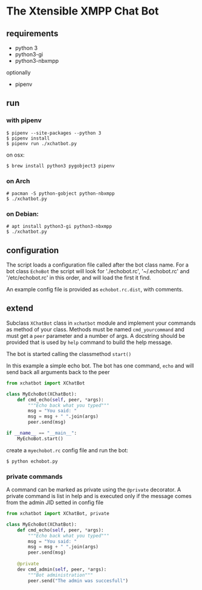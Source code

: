 # The Xtensible XMPP Chat Bot

## requirements

- python 3
- python3-gi
- python3-nbxmpp

optionally

- pipenv

## run

### with pipenv

    $ pipenv --site-packages --python 3
    $ pipenv install
    $ pipenv run ./xchatbot.py

on osx:

    $ brew install python3 pygobject3 pipenv

### on Arch

    # pacman -S python-gobject python-nbxmpp
    $ ./xchatbot.py

### on Debian:

    # apt install python3-gi python3-nbxmpp
    $ ./xchatbot.py


## configuration

The script loads a configuration file called after the bot class name.
For a bot class `EchoBot` the script will look for './echobot.rc', 
'~/.echobot.rc' and '/etc/echobot.rc' in this order, and will load the first it 
find.

An example config file is provided as `echobot.rc.dist`, with comments.


## extend

Subclass `XChatBot` class in `xchatbot` module and implement your commands
as method of your class.
Methods must be named `cmd_yourcommand` and must get a `peer` parameter and a
number of args.
A docstring should be provided that is used by `help` command to build the help 
message.

The bot is started calling the classmethod `start()`

In this example a simple echo bot.
The bot has one command, `echo` and will send back all arguments back to the peer

```python
from xchatbot import XChatBot

class MyEchoBot(XChatBot):
    def cmd_echo(self, peer, *args):
        """Echo back what you typed"""
        msg = "You said: "
        msg = msg + " ".join(args)
        peer.send(msg)

if __name__ == "__main__":
    MyEchoBot.start()
```

create a `myechobot.rc` config file and run the bot:

```
$ python echobot.py
```

### private commands

A command can be marked as private using the `@private` decorator.
A private command is list in help and is executed only if the message comes from
the admin JID setted in config file

```python
from xchatbot import XChatBot, private

class MyEchoBot(XChatBot):
    def cmd_echo(self, peer, *args):
        """Echo back what you typed"""
        msg = "You said: "
        msg = msg + " ".join(args)
        peer.send(msg)
    
    @private
    dev cmd_admin(self, peer, *args):
        """Bot administration"""
        peer.send("The admin was succesfull")
```

